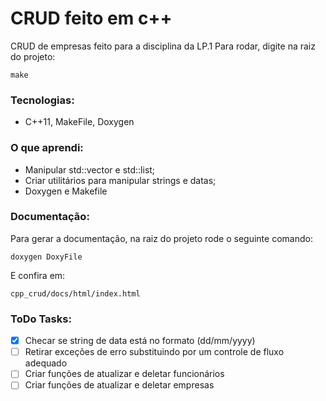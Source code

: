 # CRUD feito em c++
CRUD de empresas feito para a disciplina da LP.1
Para rodar, digite na raiz do projeto:
```
make
```
### Tecnologias:
  * C++11, MakeFile, Doxygen
### O que aprendi:
  * Manipular std::vector e std::list;
  * Criar utilitários para manipular strings e datas;
  * Doxygen e Makefile
### Documentação:
Para gerar a documentação, na raiz do projeto rode o seguinte comando:
```
doxygen DoxyFile
```
E confira em:
```
cpp_crud/docs/html/index.html
```

### ToDo Tasks:
- [x] Checar se string de data está no formato (dd/mm/yyyy)
- [ ] Retirar exceções de erro substituindo por um controle de fluxo adequado
- [ ] Criar funções de atualizar e deletar funcionários
- [ ] Criar funções de atualizar e deletar empresas
